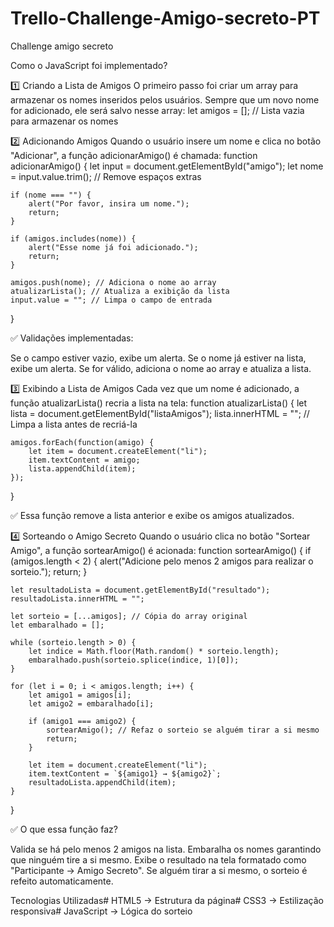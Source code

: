 # Trello-Challenge-Amigo-secreto-PT
Challenge amigo secreto

Como o JavaScript foi implementado?

1️⃣ Criando a Lista de Amigos
O primeiro passo foi criar um array para armazenar os nomes inseridos pelos usuários. 
Sempre que um novo nome for adicionado, ele será salvo nesse array:
let amigos = []; // Lista vazia para armazenar os nomes

2️⃣ Adicionando Amigos
Quando o usuário insere um nome e clica no botão "Adicionar", a função adicionarAmigo() é chamada:
function adicionarAmigo() {
    let input = document.getElementById("amigo"); 
    let nome = input.value.trim(); // Remove espaços extras

    if (nome === "") { 
        alert("Por favor, insira um nome."); 
        return; 
    }

    if (amigos.includes(nome)) { 
        alert("Esse nome já foi adicionado."); 
        return; 
    }

    amigos.push(nome); // Adiciona o nome ao array
    atualizarLista(); // Atualiza a exibição da lista
    input.value = ""; // Limpa o campo de entrada
}

✅ Validações implementadas:

Se o campo estiver vazio, exibe um alerta.
Se o nome já estiver na lista, exibe um alerta.
Se for válido, adiciona o nome ao array e atualiza a lista.

3️⃣ Exibindo a Lista de Amigos
Cada vez que um nome é adicionado, a função atualizarLista() recria a lista na tela:
function atualizarLista() {
    let lista = document.getElementById("listaAmigos");
    lista.innerHTML = ""; // Limpa a lista antes de recriá-la

    amigos.forEach(function(amigo) {
        let item = document.createElement("li");
        item.textContent = amigo;
        lista.appendChild(item);
    });
}

✅ Essa função remove a lista anterior e exibe os amigos atualizados.

4️⃣ Sorteando o Amigo Secreto
Quando o usuário clica no botão "Sortear Amigo", a função sortearAmigo() é acionada:
function sortearAmigo() {
    if (amigos.length < 2) { 
        alert("Adicione pelo menos 2 amigos para realizar o sorteio."); 
        return; 
    }

    let resultadoLista = document.getElementById("resultado");
    resultadoLista.innerHTML = ""; 

    let sorteio = [...amigos]; // Cópia do array original
    let embaralhado = [];

    while (sorteio.length > 0) {
        let indice = Math.floor(Math.random() * sorteio.length);
        embaralhado.push(sorteio.splice(indice, 1)[0]);
    }

    for (let i = 0; i < amigos.length; i++) {
        let amigo1 = amigos[i];
        let amigo2 = embaralhado[i];

        if (amigo1 === amigo2) { 
            sortearAmigo(); // Refaz o sorteio se alguém tirar a si mesmo
            return;
        }

        let item = document.createElement("li");
        item.textContent = `${amigo1} → ${amigo2}`;
        resultadoLista.appendChild(item);
    }
}

✅ O que essa função faz?

Valida se há pelo menos 2 amigos na lista.
Embaralha os nomes garantindo que ninguém tire a si mesmo.
Exibe o resultado na tela formatado como "Participante → Amigo Secreto".
Se alguém tirar a si mesmo, o sorteio é refeito automaticamente.


Tecnologias Utilizadas#
HTML5 → Estrutura da página#
CSS3 → Estilização responsiva#
JavaScript → Lógica do sorteio
